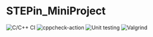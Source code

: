 # STEPin_MiniProject

![C/C++ CI](https://github.com/stepin104276/STEPin_MiniProject/workflows/C/C++%20CI/badge.svg)
![cppcheck-action](https://github.com/stepin104276/STEPin_MiniProject/workflows/cppcheck-action/badge.svg)
![Unit testing](https://github.com/stepin104276/STEPin_MiniProject/workflows/Unit%20testing/badge.svg)
![Valgrind](https://github.com/stepin104276/STEPin_MiniProject/workflows/Valgrind/badge.svg)
